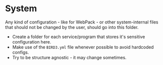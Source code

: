 # System

Any kind of configuration - like for WebPack - or other system-internal files that should not be changed by the user, should go into this folder.

* Create a folder for each service/program that stores it's sensitive configuration here.
* Make use of the `BIRD3.yml` file whenever possible to avoid hardcoded configs.
* Try to be structure agnostic - it may change sometimes.
